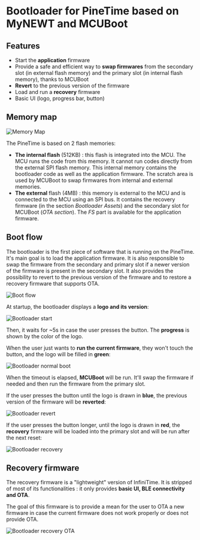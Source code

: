 # Bootloader for PineTime based on MyNEWT and MCUBoot

## Features

- Start the **application** firmware
- Provide a safe and efficient way to **swap firmwares** from the secondary slot (in external flash memory) and the primary slot (in internal flash memory), thanks to MCUBoot 
- **Revert** to the previous version of the firmware
- Load and run a **recovery** firmware
- Basic UI (logo, progress bar, button)

## Memory map

![Memory Map](docs/pictures/memoryMap.png "Memory map")

The PineTime is based on 2 flash memories:
 - **The internal flash** (512KB) : this flash is integrated into the MCU. The MCU runs the code from this memory. It cannot run codes directly from the external SPI flash memory. This internal memory contains the bootloader code as well as the application firmware. The scratch area is used by MCUBoot to swap firmwares from internal and external memories.
 - **The external** flash (4MB) : this memory is external to the MCU and is connected to the MCU using an SPI bus. It contains the recovery firmware (in the section *Bootloader Assets*) and the secondary slot for MCUBoot (*OTA section*). The *FS* part is available for the application firmware.

## Boot flow

The bootloader is the first piece of software that is running on the PineTime. It's main goal is to load the application firmware. It is also responsible to swap the firmware from the secondary and primary slot if a newer version of the firmware is present in the secondary slot. It also provides the possibility to revert to the previous version of the firmware and to restore a recovery firmware that supports OTA.

![Boot flow](docs/pictures/workflow.png "Boot flow")


At startup, the bootloader displays a **logo and its version**:

![Bootloader start](docs/pictures/bootloader_start.png "Bootloader start")

Then, it waits for ~5s in case the user presses the button. The **progress** is shown by the color of the logo.

When the user just wants to **run the current firmware**, they won't touch the button, and the logo will be filled in **green**:

![Bootloader normal boot](docs/pictures/bootloader_normal_boot.png "Bootloader normal boot")

When the timeout is elapsed, **MCUBoot** will be run. It'll swap the firmware if needed and then run the firmware from the primary slot.

If the user presses the button until the logo is drawn in **blue**, the previous version of the firmware will be **reverted**:

![Bootloader revert](docs/pictures/bootloader_revert.png "Bootloader revert")

If the user presses the button longer, until the logo is drawn in **red**, the **recovery** firmware will be loaded into the primary slot and will be run after the next reset:

![Bootloader recovery](docs/pictures/bootloader_recovery.png "Bootloader recovery")

## Recovery firmware

The recovery firmware is a "lightweight" version of InfiniTime. It is stripped of most of its functionalities : it only provides **basic UI, BLE connectivity and OTA**.

The goal of this firmware is to provide a mean for the user to OTA a new firmware in case the current firmware does not work properly or does not provide OTA.

![Bootloader recovery OTA](docs/pictures/bootloader_recovery_ota.png "Bootloader recovery OTA")


